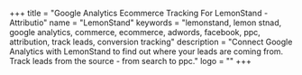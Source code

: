 +++
title = "Google Analytics Ecommerce Tracking For LemonStand - Attributio"
name = "LemonStand"
keywords = "lemonstand, lemon stnad, google analytics, commerce, ecommerce, adwords, facebook, ppc, attribution, track leads, conversion tracking"
description = "Connect Google Analytics with LemonStand to find out where your leads are coming from. Track leads from the source - from search to ppc."
logo = ""
+++

